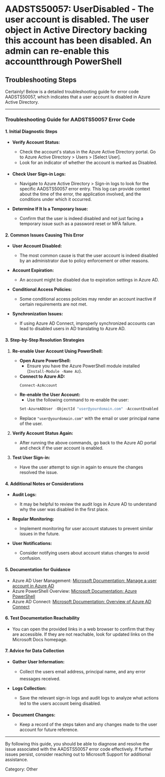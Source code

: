 # AADSTS50057: UserDisabled - The user account is disabled. The user object in Active Directory backing this account has been disabled. An admin can re-enable this accountthrough PowerShell


## Troubleshooting Steps
Certainly! Below is a detailed troubleshooting guide for error code AADSTS50057, which indicates that a user account is disabled in Azure Active Directory.

---

### Troubleshooting Guide for AADSTS50057 Error Code

#### **1. Initial Diagnostic Steps**
- **Verify Account Status:**
  - Check the account's status in the Azure Active Directory portal. Go to Azure Active Directory > Users > [Select User].
  - Look for an indicator of whether the account is marked as Disabled.

- **Check User Sign-in Logs:**
  - Navigate to Azure Active Directory > Sign-in logs to look for the specific AADSTS50057 error entry. This log can provide context about the time of the error, the application involved, and the conditions under which it occurred.
  
- **Determine If It Is a Temporary Issue:**
  - Confirm that the user is indeed disabled and not just facing a temporary issue such as a password reset or MFA failure.

#### **2. Common Issues Causing This Error**
- **User Account Disabled:**
  - The most common cause is that the user account is indeed disabled by an administrator due to policy enforcement or other reasons.

- **Account Expiration:**
  - An account might be disabled due to expiration settings in Azure AD.

- **Conditional Access Policies:**
  - Some conditional access policies may render an account inactive if certain requirements are not met.

- **Synchronization Issues:**
  - If using Azure AD Connect, improperly synchronized accounts can lead to disabled users in AD translating to Azure AD.

#### **3. Step-by-Step Resolution Strategies**
1. **Re-enable User Account Using PowerShell:**
   - **Open Azure PowerShell:**
     - Ensure you have the Azure PowerShell module installed (`Install-Module -Name Az`).
   - **Connect to Azure AD:**
     ```powershell
     Connect-AzAccount
     ```
   - **Re-enable the User Account:**
     - Use the following command to re-enable the user:
     ```powershell
     Set-AzureADUser -ObjectId "user@yourdomain.com" -AccountEnabled $true
     ```
   - Replace `"user@yourdomain.com"` with the email or user principal name of the user.
  
2. **Verify Account Status Again:**
   - After running the above commands, go back to the Azure AD portal and check if the user account is enabled.

3. **Test User Sign-in:**
   - Have the user attempt to sign in again to ensure the changes resolved the issue.

#### **4. Additional Notes or Considerations**
- **Audit Logs:**
  - It may be helpful to review the audit logs in Azure AD to understand why the user was disabled in the first place.
  
- **Regular Monitoring:**
  - Implement monitoring for user account statuses to prevent similar issues in the future.

- **User Notifications:**
  - Consider notifying users about account status changes to avoid confusion.

#### **5. Documentation for Guidance**
- Azure AD User Management: [Microsoft Documentation: Manage a user account in Azure AD](https://docs.microsoft.com/en-us/azure/active-directory/users/manage-users)
- Azure PowerShell Overview: [Microsoft Documentation: Azure PowerShell](https://docs.microsoft.com/en-us/powershell/azure/new-azureps-module-az?view=azps-8.0.0)
- Azure AD Connect: [Microsoft Documentation: Overview of Azure AD Connect](https://docs.microsoft.com/en-us/azure/active-directory/hybrid/whatis-hybrid-identity)

#### **6. Test Documentation Reachability**
- You can open the provided links in a web browser to confirm that they are accessible. If they are not reachable, look for updated links on the Microsoft Docs homepage.

#### **7. Advice for Data Collection**
- **Gather User Information:**
  - Collect the users email address, principal name, and any error messages received.
  
- **Logs Collection:**
  - Save the relevant sign-in logs and audit logs to analyze what actions led to the users account being disabled.

- **Document Changes:**
  - Keep a record of the steps taken and any changes made to the user account for future reference.

---

By following this guide, you should be able to diagnose and resolve the issue associated with the AADSTS50057 error code effectively. If further issues persist, consider reaching out to Microsoft Support for additional assistance.

Category: Other